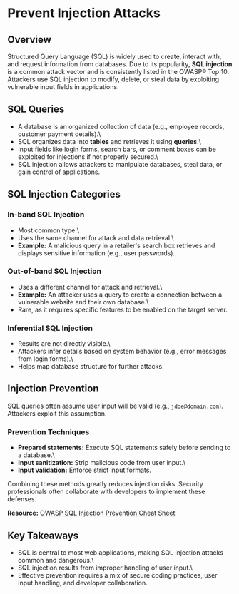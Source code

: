 # Prevent Injection Attacks

## Overview

Structured Query Language (SQL) is widely used to create, interact with,
and request information from databases. Due to its popularity, **SQL
injection** is a common attack vector and is consistently listed in the
OWASP® Top 10. Attackers use SQL injection to modify, delete, or steal
data by exploiting vulnerable input fields in applications.

## SQL Queries

-   A database is an organized collection of data (e.g., employee
    records, customer payment details).\
-   SQL organizes data into **tables** and retrieves it using
    **queries**.\
-   Input fields like login forms, search bars, or comment boxes can be
    exploited for injections if not properly secured.\
-   SQL injection allows attackers to manipulate databases, steal data,
    or gain control of applications.

## SQL Injection Categories

### In-band SQL Injection

-   Most common type.\
-   Uses the same channel for attack and data retrieval.\
-   **Example:** A malicious query in a retailer's search box retrieves
    and displays sensitive information (e.g., user passwords).

### Out-of-band SQL Injection

-   Uses a different channel for attack and retrieval.\
-   **Example:** An attacker uses a query to create a connection between
    a vulnerable website and their own database.\
-   Rare, as it requires specific features to be enabled on the target
    server.

### Inferential SQL Injection

-   Results are not directly visible.\
-   Attackers infer details based on system behavior (e.g., error
    messages from login forms).\
-   Helps map database structure for further attacks.

## Injection Prevention

SQL queries often assume user input will be valid (e.g.,
`jdoe@domain.com`). Attackers exploit this assumption.

### Prevention Techniques

-   **Prepared statements:** Execute SQL statements safely before
    sending to a database.\
-   **Input sanitization:** Strip malicious code from user input.\
-   **Input validation:** Enforce strict input formats.

Combining these methods greatly reduces injection risks. Security
professionals often collaborate with developers to implement these
defenses.

**Resource:** [OWASP SQL Injection Prevention Cheat
Sheet](https://owasp.org/www-community/attacks/SQL_Injection)

## Key Takeaways

-   SQL is central to most web applications, making SQL injection
    attacks common and dangerous.\
-   SQL injection results from improper handling of user input.\
-   Effective prevention requires a mix of secure coding practices, user
    input handling, and developer collaboration.
